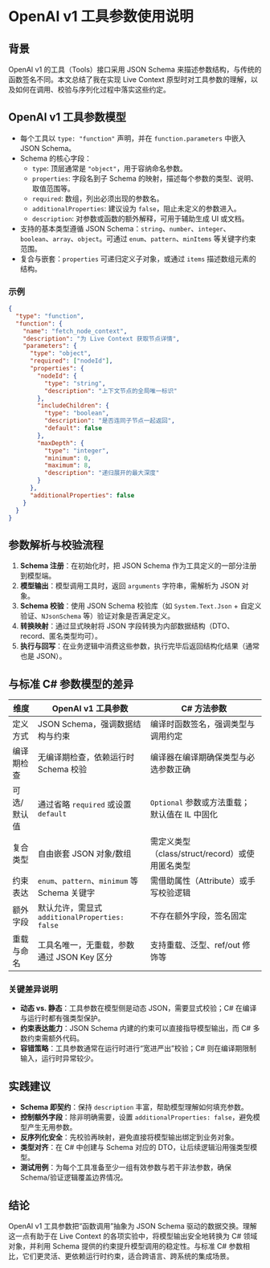 # OpenAI v1 工具参数使用说明

## 背景
OpenAI v1 的工具（Tools）接口采用 JSON Schema 来描述参数结构，与传统的函数签名不同。本文总结了我在实现 Live Context 原型时对工具参数的理解，以及如何在调用、校验与序列化过程中落实这些约定。

## OpenAI v1 工具参数模型
- 每个工具以 `type: "function"` 声明，并在 `function.parameters` 中嵌入 JSON Schema。
- Schema 的核心字段：
  - `type`: 顶层通常是 `"object"`，用于容纳命名参数。
  - `properties`: 字段名到子 Schema 的映射，描述每个参数的类型、说明、取值范围等。
  - `required`: 数组，列出必须出现的参数名。
  - `additionalProperties`: 建议设为 `false`，阻止未定义的参数进入。
  - `description`: 对参数或函数的额外解释，可用于辅助生成 UI 或文档。
- 支持的基本类型遵循 JSON Schema：`string`、`number`、`integer`、`boolean`、`array`、`object`。可通过 `enum`、`pattern`、`minItems` 等关键字约束范围。
- 复合与嵌套：`properties` 可递归定义子对象，或通过 `items` 描述数组元素的结构。

### 示例
```json
{
  "type": "function",
  "function": {
    "name": "fetch_node_context",
    "description": "为 Live Context 获取节点详情",
    "parameters": {
      "type": "object",
      "required": ["nodeId"],
      "properties": {
        "nodeId": {
          "type": "string",
          "description": "上下文节点的全局唯一标识"
        },
        "includeChildren": {
          "type": "boolean",
          "description": "是否连同子节点一起返回",
          "default": false
        },
        "maxDepth": {
          "type": "integer",
          "minimum": 0,
          "maximum": 8,
          "description": "递归展开的最大深度"
        }
      },
      "additionalProperties": false
    }
  }
}
```

## 参数解析与校验流程
1. **Schema 注册**：在初始化时，把 JSON Schema 作为工具定义的一部分注册到模型端。
2. **模型输出**：模型调用工具时，返回 `arguments` 字符串，需解析为 JSON 对象。
3. **Schema 校验**：使用 JSON Schema 校验库（如 `System.Text.Json` + 自定义验证、`NJsonSchema` 等）验证对象是否满足定义。
4. **转换映射**：通过显式映射将 JSON 字段转换为内部数据结构（DTO、record、匿名类型均可）。
5. **执行与回写**：在业务逻辑中消费这些参数，执行完毕后返回结构化结果（通常也是 JSON）。

## 与标准 C# 参数模型的差异
| 维度 | OpenAI v1 工具参数 | C# 方法参数 |
| --- | --- | --- |
| 定义方式 | JSON Schema，强调数据结构与约束 | 编译时函数签名，强调类型与调用约定 |
| 编译期检查 | 无编译期检查，依赖运行时 Schema 校验 | 编译器在编译期确保类型与必选参数正确 |
| 可选/默认值 | 通过省略 `required` 或设置 `default` | `Optional` 参数或方法重载；默认值在 IL 中固化 |
| 复合类型 | 自由嵌套 JSON 对象/数组 | 需定义类型（class/struct/record）或使用匿名类型 |
| 约束表达 | `enum`、`pattern`、`minimum` 等 Schema 关键字 | 需借助属性（Attribute）或手写校验逻辑 |
| 额外字段 | 默认允许，需显式 `additionalProperties: false` | 不存在额外字段，签名固定 |
| 重载与命名 | 工具名唯一，无重载，参数通过 JSON Key 区分 | 支持重载、泛型、ref/out 修饰等 |

### 关键差异说明
- **动态 vs. 静态**：工具参数在模型侧是动态 JSON，需要显式校验；C# 在编译与运行时都有强类型保护。
- **约束表达能力**：JSON Schema 内建的约束可以直接指导模型输出，而 C# 多数约束需额外代码。
- **容错策略**：工具参数通常在运行时进行“宽进严出”校验；C# 则在编译期限制输入，运行时异常较少。

## 实践建议
- **Schema 即契约**：保持 `description` 丰富，帮助模型理解如何填充参数。
- **控制额外字段**：除非明确需要，设置 `additionalProperties: false`，避免模型产生无用参数。
- **反序列化安全**：先校验再映射，避免直接将模型输出绑定到业务对象。
- **类型对齐**：在 C# 中创建与 Schema 对应的 DTO，让后续逻辑沿用强类型模型。
- **测试用例**：为每个工具准备至少一组有效参数与若干非法参数，确保 Schema/验证逻辑覆盖边界情况。

## 结论
OpenAI v1 工具参数把“函数调用”抽象为 JSON Schema 驱动的数据交换。理解这一点有助于在 Live Context 的各项实验中，将模型输出安全地转换为 C# 领域对象，并利用 Schema 提供的约束提升模型调用的稳定性。与标准 C# 参数相比，它们更灵活、更依赖运行时约束，适合跨语言、跨系统的集成场景。